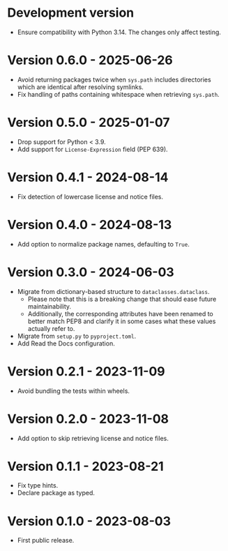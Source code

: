 # Development version

* Ensure compatibility with Python 3.14. The changes only affect testing.

# Version 0.6.0 - 2025-06-26

* Avoid returning packages twice when `sys.path` includes directories which are
  identical after resolving symlinks.
* Fix handling of paths containing whitespace when retrieving `sys.path`.

# Version 0.5.0 - 2025-01-07

* Drop support for Python < 3.9.
* Add support for `License-Expression` field (PEP 639).

# Version 0.4.1 - 2024-08-14

* Fix detection of lowercase license and notice files.

# Version 0.4.0 - 2024-08-13

* Add option to normalize package names, defaulting to `True`.

# Version 0.3.0 - 2024-06-03

* Migrate from dictionary-based structure to `dataclasses.dataclass`.
  * Please note that this is a breaking change that should ease future maintainability.
  * Additionally, the corresponding attributes have been renamed to better match PEP8
    and clarify it in some cases what these values actually refer to. 
* Migrate from `setup.py` to `pyproject.toml`.
* Add Read the Docs configuration.

# Version 0.2.1 - 2023-11-09

* Avoid bundling the tests within wheels.

# Version 0.2.0 - 2023-11-08

* Add option to skip retrieving license and notice files.

# Version 0.1.1 - 2023-08-21

* Fix type hints.
* Declare package as typed.

# Version 0.1.0 - 2023-08-03

* First public release.
